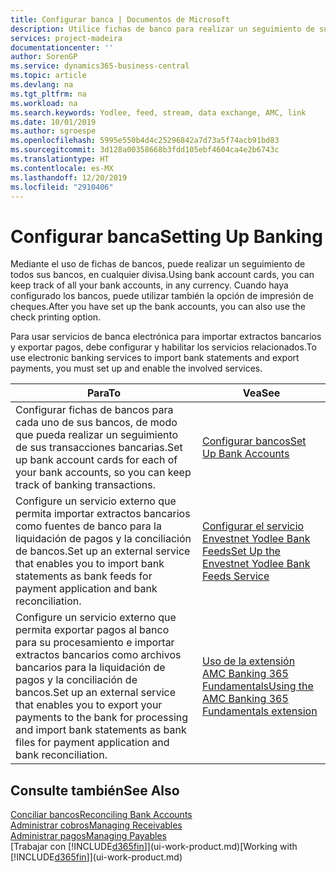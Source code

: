 ```yaml
---
title: Configurar banca | Documentos de Microsoft
description: Utilice fichas de banco para realizar un seguimiento de sus cuentas bancarias y configurar las fuentes de bancos, como Yodlee, para intercambiar datos.
services: project-madeira
documentationcenter: ''
author: SorenGP
ms.service: dynamics365-business-central
ms.topic: article
ms.devlang: na
ms.tgt_pltfrm: na
ms.workload: na
ms.search.keywords: Yodlee, feed, stream, data exchange, AMC, link
ms.date: 10/01/2019
ms.author: sgroespe
ms.openlocfilehash: 5995e550b4d4c25296842a7d73a5f74acb91bd83
ms.sourcegitcommit: 3d128a00358668b3fdd105ebf4604ca4e2b6743c
ms.translationtype: HT
ms.contentlocale: es-MX
ms.lasthandoff: 12/20/2019
ms.locfileid: "2910406"
---
```

# <a name="setting-up-banking"></a><span data-ttu-id="17aba-103">Configurar banca</span><span class="sxs-lookup"><span data-stu-id="17aba-103">Setting Up Banking</span></span>
<span data-ttu-id="17aba-104">Mediante el uso de fichas de bancos, puede realizar un seguimiento de todos sus bancos, en cualquier divisa.</span><span class="sxs-lookup"><span data-stu-id="17aba-104">Using bank account cards, you can keep track of all your bank accounts, in any currency.</span></span> <span data-ttu-id="17aba-105">Cuando haya configurado los bancos, puede utilizar también la opción de impresión de cheques.</span><span class="sxs-lookup"><span data-stu-id="17aba-105">After you have set up the bank accounts, you can also use the check printing option.</span></span>

<span data-ttu-id="17aba-106">Para usar servicios de banca electrónica para importar extractos bancarios y exportar pagos, debe configurar y habilitar los servicios relacionados.</span><span class="sxs-lookup"><span data-stu-id="17aba-106">To use electronic banking services to import bank statements and  export payments, you must set up and enable the involved services.</span></span>

| <span data-ttu-id="17aba-107">Para</span><span class="sxs-lookup"><span data-stu-id="17aba-107">To</span></span> | <span data-ttu-id="17aba-108">Vea</span><span class="sxs-lookup"><span data-stu-id="17aba-108">See</span></span> |
| --- | --- |
| <span data-ttu-id="17aba-109">Configurar fichas de bancos para cada uno de sus bancos, de modo que pueda realizar un seguimiento de sus transacciones bancarias.</span><span class="sxs-lookup"><span data-stu-id="17aba-109">Set up bank account cards for each of your bank accounts, so you can keep track of banking transactions.</span></span> |[<span data-ttu-id="17aba-110">Configurar bancos</span><span class="sxs-lookup"><span data-stu-id="17aba-110">Set Up Bank Accounts</span></span>](bank-how-setup-bank-accounts.md) |
| <span data-ttu-id="17aba-111">Configure un servicio externo que permita importar extractos bancarios como fuentes de banco para la liquidación de pagos y la conciliación de bancos.</span><span class="sxs-lookup"><span data-stu-id="17aba-111">Set up an external service that enables you to import bank statements as bank feeds for payment application and bank reconciliation.</span></span> |[<span data-ttu-id="17aba-112">Configurar el servicio Envestnet Yodlee Bank Feeds</span><span class="sxs-lookup"><span data-stu-id="17aba-112">Set Up the Envestnet Yodlee Bank Feeds Service</span></span>](bank-how-setup-bank-statement-service.md) |
| <span data-ttu-id="17aba-113">Configure un servicio externo que permita exportar pagos al banco para su procesamiento e importar extractos bancarios como archivos bancarios para la liquidación de pagos y la conciliación de bancos.</span><span class="sxs-lookup"><span data-stu-id="17aba-113">Set up an external service that enables you to export your payments to the bank for processing  and import bank statements as bank files for payment application and bank reconciliation.</span></span> |[<span data-ttu-id="17aba-114">Uso de la extensión AMC Banking 365 Fundamentals</span><span class="sxs-lookup"><span data-stu-id="17aba-114">Using the AMC Banking 365 Fundamentals extension</span></span>](ui-extensions-amc-banking.md) |

## <a name="see-also"></a><span data-ttu-id="17aba-115">Consulte también</span><span class="sxs-lookup"><span data-stu-id="17aba-115">See Also</span></span>
[<span data-ttu-id="17aba-116">Conciliar bancos</span><span class="sxs-lookup"><span data-stu-id="17aba-116">Reconciling Bank Accounts</span></span>](bank-manage-bank-accounts.md)  
[<span data-ttu-id="17aba-117">Administrar cobros</span><span class="sxs-lookup"><span data-stu-id="17aba-117">Managing Receivables</span></span>](receivables-manage-receivables.md)  
[<span data-ttu-id="17aba-118">Administrar pagos</span><span class="sxs-lookup"><span data-stu-id="17aba-118">Managing Payables</span></span>](payables-manage-payables.md)  
<span data-ttu-id="17aba-119">[Trabajar con [!INCLUDE[d365fin](includes/d365fin_md.md)]](ui-work-product.md)</span><span class="sxs-lookup"><span data-stu-id="17aba-119">[Working with [!INCLUDE[d365fin](includes/d365fin_md.md)]](ui-work-product.md)</span></span>
